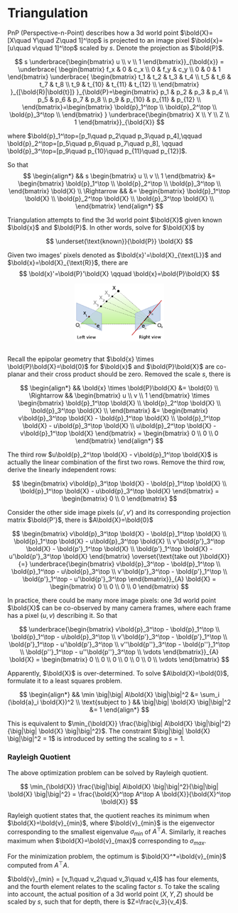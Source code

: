 # Triangulation

PnP (Perspective-n-Point) describes how a 3d world point $\bold{X}=[X\quad Y\quad Z\quad 1]^\top$ is projected to an image pixel $\bold{x}=[u\quad v\quad 1]^\top$ scaled by $s$.
Denote the projection as $\bold{P}$.

$$
s \underbrace{\begin{bmatrix}
    u \\
    v \\
    1
\end{bmatrix}}_{\bold{x}} =
\underbrace{
\begin{bmatrix}
    f_x & 0 & c_x \\
    0 & f_y & c_y \\
    0 & 0 & 1
\end{bmatrix}
\underbrace{
    \begin{bmatrix}
        t_1 & t_2 & t_3 & t_4 \\
        t_5 & t_6 & t_7 & t_8 \\
        t_9 & t_{10} & t_{11} & t_{12} \\
    \end{bmatrix}
}_{[\bold{R}|\bold{t}]}
}_{\bold{P}=\begin{bmatrix}
        p_1 & p_2 & p_3 & p_4 \\
        p_5 & p_6 & p_7 & p_8 \\
        p_9 & p_{10} & p_{11} & p_{12} \\
    \end{bmatrix}=\begin{bmatrix}
        \bold{p}_1^\top \\
        \bold{p}_2^\top \\
        \bold{p}_3^\top \\
    \end{bmatrix}
    }
\underbrace{\begin{bmatrix}
    X \\
    Y \\
    Z \\
    1
\end{bmatrix}}_{\bold{X}}
$$

where $\bold{p}_1^\top=[p_1\quad p_2\quad p_3\quad p_4],\qquad \bold{p}_2^\top=[p_5\quad p_6\quad p_7\quad p_8], \qquad \bold{p}_3^\top=[p_9\quad p_{10}\quad p_{11}\quad p_{12}]$.

So that 
$$
\begin{align*}
&&
s \begin{bmatrix}
    u \\
    v \\
    1
\end{bmatrix} &=
\begin{bmatrix}
    \bold{p}_1^\top \\
    \bold{p}_2^\top \\
    \bold{p}_3^\top \\
\end{bmatrix}
\bold{X}
\\ \Rightarrow && &=
\begin{bmatrix}
    \bold{p}_1^\top \bold{X} \\
    \bold{p}_2^\top \bold{X} \\
    \bold{p}_3^\top \bold{X} \\
\end{bmatrix}
\end{align*}
$$

Triangulation attempts to find the 3d world point $\bold{X}$ given known $\bold{x}$ and $\bold{P}$.
In other words, solve for $\bold{X}$ by

$$
\underset{\text{known}}{\bold{P}}
\bold{X}
$$

Given two images' pixels denoted as $\bold{x}'=\bold{X}_{\text{L}}$ and $\bold{x}=\bold{X}_{\text{R}}$, there are
$$
\bold{x}'=\bold{P}'\bold{X}
\qquad
\bold{x}=\bold{P}\bold{X}
$$

<div style="display: flex; justify-content: center;">
      <img src="imgs/epipolar_geo.png" width="40%" height="40%" alt="epipolar_geo" />
</div>
</br>

Recall the epipolar geometry that $\bold{x} \times \bold{P}\bold{X}=\bold{0}$ for $\bold{x}$ and $\bold{P}\bold{X}$ are co-planar and their cross product should be zero. Removed the scale $s$, there is

$$
\begin{align*}
&& 
\bold{x} \times \bold{P}\bold{X} &= \bold{0}
\\ \Rightarrow && 
\begin{bmatrix}
    u \\
    v \\
    1
\end{bmatrix} \times
\begin{bmatrix}
    \bold{p}_1^\top \bold{X} \\
    \bold{p}_2^\top \bold{X} \\
    \bold{p}_3^\top \bold{X} \\
\end{bmatrix}
&=
\begin{bmatrix}
    v\bold{p}_3^\top \bold{X} - \bold{p}_1^\top \bold{X} \\
    \bold{p}_1^\top \bold{X} - u\bold{p}_3^\top \bold{X}  \\
    u\bold{p}_2^\top \bold{X} - v\bold{p}_1^\top \bold{X} 
\end{bmatrix} =
\begin{bmatrix}
    0 \\
    0 \\
    0
\end{bmatrix}
\end{align*}
$$

The third row $u\bold{p}_2^\top \bold{X} - v\bold{p}_1^\top \bold{X}$ is actually the linear combination of the first two rows. Remove the third row, derive the linearly independent rows:

$$
\begin{bmatrix}
    v\bold{p}_3^\top \bold{X} - \bold{p}_1^\top \bold{X} \\
    \bold{p}_1^\top \bold{X} - u\bold{p}_3^\top \bold{X}
\end{bmatrix} =
\begin{bmatrix}
    0 \\
    0
\end{bmatrix}
$$

Consider the other side image pixels $(u', v')$ and its corresponding projection matrix $\bold{P'}$, there is $A\bold{X}=\bold{0}$

$$
\begin{bmatrix}
    v\bold{p}_3^\top \bold{X} - \bold{p}_1^\top \bold{X} \\
    \bold{p}_1^\top \bold{X} - u\bold{p}_3^\top \bold{X} \\
    v'\bold{p'}_3^\top \bold{X} - \bold{p'}_1^\top \bold{X} \\
    \bold{p'}_1^\top \bold{X} - u'\bold{p'}_3^\top \bold{X}
\end{bmatrix}
\overset{\text{take out }\bold{X}}{=}
\underbrace{\begin{bmatrix}
    v\bold{p}_3^\top - \bold{p}_1^\top \\
    \bold{p}_1^\top - u\bold{p}_3^\top \\
    v'\bold{p'}_3^\top - \bold{p'}_1^\top \\
    \bold{p'}_1^\top - u'\bold{p'}_3^\top
\end{bmatrix}}_{A}
\bold{X} =
\begin{bmatrix}
    0 \\
    0 \\
    0 \\
    0
\end{bmatrix}
$$

In practice, there could be many more image pixels: one 3d world point $\bold{X}$ can be co-observed by many camera frames, where each frame has a pixel $(u, v)$ describing it. So that

$$
\underbrace{\begin{bmatrix}
    v\bold{p}_3^\top - \bold{p}_1^\top \\
    \bold{p}_1^\top - u\bold{p}_3^\top \\
    v'\bold{p'}_3^\top - \bold{p'}_1^\top \\
    \bold{p'}_1^\top - u'\bold{p'}_3^\top \\
    v''\bold{p''}_3^\top - \bold{p''}_1^\top \\
    \bold{p''}_1^\top - u''\bold{p''}_3^\top \\
    \vdots
\end{bmatrix}}_{A}
\bold{X} =
\begin{bmatrix}
    0 \\
    0 \\
    0 \\
    0 \\
    0 \\
    0 \\
    \vdots
\end{bmatrix}
$$

Apparently, $\bold{X}$ is over-determined. 
To solve $A\bold{X}=\bold{0}$, formulate it to a least squares problem.

$$
\begin{align*}
&&
    \min \big|\big| A\bold{X} \big|\big|^2
    &= \sum_i (\bold{a}_i \bold{X})^2
\\ \text{subject to } &&
\big|\big| \bold{X} \big|\big|^2 &= 1
\end{align*}
$$

This is equivalent to $\min_{\bold{X}} \frac{\big|\big| A\bold{X} \big|\big|^2}{\big|\big| \bold{X} \big|\big|^2}$.
The constraint $\big|\big| \bold{X} \big|\big|^2 = 1$ is introduced by setting the scaling to $s=1$.

### Rayleigh Quotient

The above optimization problem can be solved by Rayleigh quotient.

$$
\min_{\bold{X}} \frac{\big|\big| A\bold{X} \big|\big|^2}{\big|\big| \bold{X} \big|\big|^2} =
\frac{\bold{X}^\top A^\top A \bold{X}}{\bold{X}^\top \bold{X}}
$$

Rayleigh quotient states that, the quotient reaches its minimum when $\bold{X}=\bold{v}_{min}$, where $\bold{v}_{min}$ is the eigenvector corresponding to the smallest eigenvalue $\sigma_{min}$ of $A^\top A$.
Similarly, it reaches maximum when $\bold{X}=\bold{v}_{max}$ corresponding to $\sigma_{max}$.

For the minimization problem, the optimum is $\bold{X}^*=\bold{v}_{min}$ computed from $A^\top A$.

$\bold{v}_{min} = [v_1\quad v_2\quad v_3\quad v_4]$ has four elements, and the fourth element relates to the scaling factor $s$. 
To take the scaling into account, the actual position of a 3d world point $(X, Y, Z)$ should be scaled by $s$, such that for depth, there is $Z=\frac{v_3}{v_4}$.
